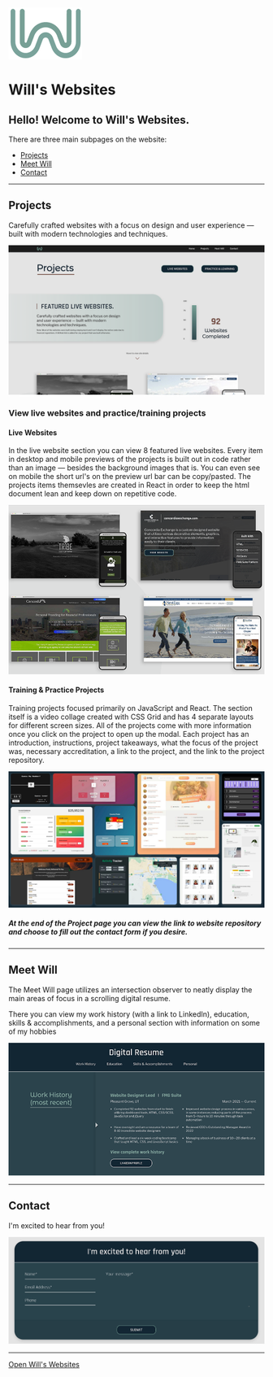 ![Will's Websites Logo Preview](./src/img/readme-preview/main-logo-preview.png)

# Will's Websites

## Hello! Welcome to Will's Websites.

There are three main subpages on the website:

- [Projects](#projects)
- [Meet Will](#meet-will)
- [Contact](#contact)

---

## Projects

Carefully crafted websites with a focus on design and user experience — built with modern technologies and techniques.

![Projects Page Preview](./src/img/readme-preview/projects-page-preview.png)

### View live websites and practice/training projects

#### Live Websites

In the live website section you can view 8 featured live websites. Every item in desktop and mobile previews of the projects is built out in code rather than an image — besides the background images that is. You can even see on mobile the short url's on the preview url bar can be copy/pasted. The projects items themsevles are created in React in order to keep the html document lean and keep down on repetitive code.

![Live Websites Preview](./src/img/readme-preview/live-websites-preview.png)

#### Training & Practice Projects

Training projects focused primarily on JavaScript and React. The section itself is a video collage created with CSS Grid and has 4 separate layouts for different screen sizes. All of the projects come with more information once you click on the project to open up the modal. Each project has an introduction, instructions, project takeaways, what the focus of the project was, necessary accreditation, a link to the project, and the link to the project repository.

![Training Projects Preview](./src/img/readme-preview/training-projects-preview.png)

##### At the end of the Project page you can view the link to website repository and choose to fill out the contact form if you desire.

---

## Meet Will

The Meet Will page utilizes an intersection observer to neatly display the main areas of focus in a scrolling digital resume.

There you can view my work history (with a link to LinkedIn), education, skills & accomplishments, and a personal section with information on some of my hobbies

![Meet Will Page Preview](./src/img/readme-preview/meet-will-preview.png)

---

## Contact

I'm excited to hear from you!

![Contact Page Preview](./src/img/readme-preview/contact-preview.png)

---

[Open Will's Websites](https://www.willswebsitesdesign.com)
